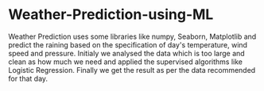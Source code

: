# Weather-Prediction-using-ML
Weather Prediction uses some libraries like numpy, Seaborn, Matplotlib and predict the raining based on the specification of day's temperature, wind speed and pressure.
Initialy we analysed the data which is too large and clean as how much we need and applied the supervised algorithms like Logistic Regression.
Finally we get the result as per the data recommended for that day.
